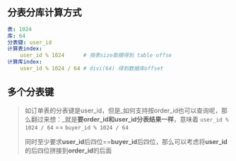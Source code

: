 ## 分表分库计算方式

```yaml
表: 1024
库: 64
分表键: user_id
计算表index:
    user_id % 1024      # 按表size取模得到 table offse
计算库index:
    user_id % 1024 / 64 # divi(64) 得到数据库offset

```

## 多个分表键

> 如订单表的分表键是user_id，但是_如何支持按order_id也可以查询呢，那么翻过来想：_就是**要order\_id和user\_id分表结果一样**，意味着 `user_id % 1024 / 64` == `buyer_id % 1024 / 64  `
>
> 同时至少要求**user\_id**后四位==**buyer\_id**后四位，那么可以考虑将**user\_id**的后四位拼接到**order\_id**的后面



